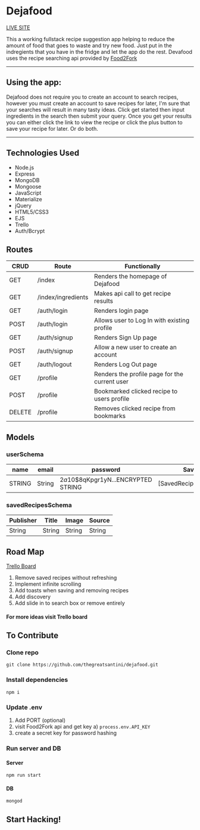 # Dejafood

[LIVE SITE](https://dejafood.herokuapp.com/)

This a working fullstack recipe suggestion app helping to reduce the amount of food that goes to waste and try new food. Just put in the indregients that you have in the fridge and let the app do the rest. Devafood uses the recipe searching api provided by [Food2Fork](https://food2fork.com/about/api) 

***

## Using the app:

Dejafood does not require you to create an account to search recipes, however you must create an account to save recipes for later, I'm sure that your searches will result in many tasty ideas. Click get started then input ingredients in the search then submit your query. Once you get your results you can either click the link to view the recipe or click the plus button to save your recipe for later. Or do both.

***

## Technologies Used
* Node.js
* Express
* MongoDB
* Mongoose
* JavaScript
* Materialize
* jQuery
* HTML5/CSS3
* EJS
* Trello
* Auth/Bcrypt

## Routes

|      CRUD          |Route                          |Functionally                         |
|----------------|-------------------------------|-----------------------------|
|GET|/index|Renders the homepage of Dejafood|
|GET|/index/ingredients|Makes api call to get recipe results|
|GET|/auth/login|Renders login page|
|POST|/auth/login|Allows user to Log In with existing profile|
|GET|/auth/signup|Renders Sign Up page|
|POST|/auth/signup|Allow a new user to create an account|
|GET|/auth/logout|Renders Log Out page|
|GET |/profile   |Renders the profile page for the current user            |
|POST|/profile|Bookmarked clicked recipe to users profile |
|DELETE|/profile|Removes clicked recipe from bookmarks|

## Models
### userSchema

| name   | email | password            | Saved    |
|--------|-------|------------------------------|--------|
  | STRING | String | $2a$10$8qKpgr1yN...ENCRYPTED STRING | [SavedRecipes.schema] |

### savedRecipesSchema

| Publisher   | Title | Image            | Source    |
|--------|-------|------------------------------|--------|
  | String | String | String | String |

## Road Map

[Trello Board](https://trello.com/b/IupdgdV9/dejafood)

1) Remove saved recipes without refreshing
2) Implement infinite scrolling
3) Add toasts when saving and removing recipes 
4) Add discovery 
5) Add slide in to search box or remove entirely 


#### For more ideas visit Trello board

## To Contribute

### Clone repo
```git clone https://github.com/thegreatsantini/dejafood.git```

### Install dependencies
```npm i```

### Update .env 

1) Add PORT (optional)
2) visit Food2Fork api and get key 
  a) ``process.env.API_KEY``
3) create a secret key for password hashing

### Run server and DB

#### Server 
```npm run start```
#### DB
```mongod```

## Start Hacking!
